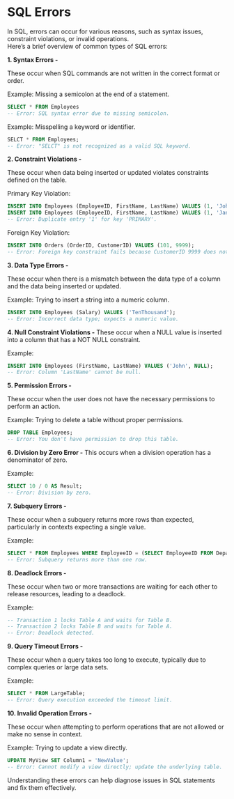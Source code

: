 # SQL Errors 

In SQL, errors can occur for various reasons, such as syntax issues, constraint violations, or invalid operations. <br>Here’s a brief overview of common types of SQL errors:

**1. Syntax Errors -**

These occur when SQL commands are not written in the correct format or order.

Example: Missing a semicolon at the end of a statement.

```sql
SELECT * FROM Employees
-- Error: SQL syntax error due to missing semicolon.
```

Example: Misspelling a keyword or identifier.
```sql
SELCT * FROM Employees;
-- Error: "SELCT" is not recognized as a valid SQL keyword.
```

**2. Constraint Violations -**

These occur when data being inserted or updated violates constraints defined on the table.

Primary Key Violation:

```sql
INSERT INTO Employees (EmployeeID, FirstName, LastName) VALUES (1, 'John', 'Doe');
INSERT INTO Employees (EmployeeID, FirstName, LastName) VALUES (1, 'Jane', 'Smith');
-- Error: Duplicate entry '1' for key 'PRIMARY'.
```

Foreign Key Violation:
```sql
INSERT INTO Orders (OrderID, CustomerID) VALUES (101, 9999);
-- Error: Foreign key constraint fails because CustomerID 9999 does not exist in the Customers table.
```

**3. Data Type Errors -**

These occur when there is a mismatch between the data type of a column and the data being inserted or updated.

Example: Trying to insert a string into a numeric column.
```sql
INSERT INTO Employees (Salary) VALUES ('TenThousand');
-- Error: Incorrect data type; expects a numeric value.
```

**4. Null Constraint Violations -**
These occur when a NULL value is inserted into a column that has a NOT NULL constraint.

Example:
```sql
INSERT INTO Employees (FirstName, LastName) VALUES ('John', NULL);
-- Error: Column 'LastName' cannot be null.
```

**5. Permission Errors -**

These occur when the user does not have the necessary permissions to perform an action.

Example: Trying to delete a table without proper permissions.
```sql
DROP TABLE Employees;
-- Error: You don't have permission to drop this table.
```

**6. Division by Zero Error -**
This occurs when a division operation has a denominator of zero.

Example:
```sql
SELECT 10 / 0 AS Result;
-- Error: Division by zero.
```

**7. Subquery Errors -**

These occur when a subquery returns more rows than expected, particularly in contexts expecting a single value.

Example:
```sql
SELECT * FROM Employees WHERE EmployeeID = (SELECT EmployeeID FROM Departments);
-- Error: Subquery returns more than one row.
```

**8. Deadlock Errors -**

These occur when two or more transactions are waiting for each other to release resources, leading to a deadlock.

Example:
```sql
-- Transaction 1 locks Table A and waits for Table B.
-- Transaction 2 locks Table B and waits for Table A.
-- Error: Deadlock detected.
```

**9. Query Timeout Errors -**

These occur when a query takes too long to execute, typically due to complex queries or large data sets.

Example:
```sql
SELECT * FROM LargeTable;
-- Error: Query execution exceeded the timeout limit.
```

**10. Invalid Operation Errors -**

These occur when attempting to perform operations that are not allowed or make no sense in context.

Example: Trying to update a view directly.
```sql
UPDATE MyView SET Column1 = 'NewValue';
-- Error: Cannot modify a view directly; update the underlying table.
```

Understanding these errors can help diagnose issues in SQL statements and fix them effectively.